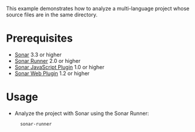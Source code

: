 This example demonstrates how to analyze a multi-language project whose source files are in the same directory.

Prerequisites
=============
* [Sonar](http://www.sonarsource.org/downloads/) 3.3 or higher
* [Sonar Runner](http://docs.codehaus.org/display/SONAR/Installing+and+Configuring+Sonar+Runner) 2.0 or higher
* [Sonar JavaScript Plugin](http://docs.codehaus.org/display/SONAR/JavaScript+Plugin) 1.0 or higher
* [Sonar Web Plugin](http://docs.codehaus.org/display/SONAR/Web+Plugin) 1.2 or higher

Usage
=====
* Analyze the project with Sonar using the Sonar Runner:

        sonar-runner
